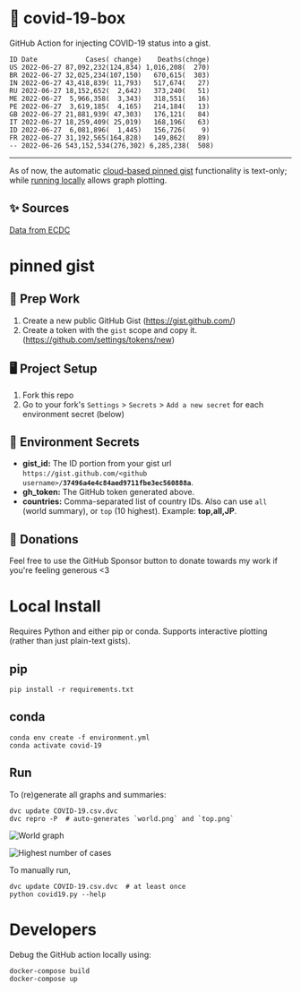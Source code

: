 # 🏥 covid-19-box

GitHub Action for injecting COVID-19 status into a gist.

```
ID Date            Cases( change)    Deaths(chnge)
US 2022-06-27 87,092,232(124,834) 1,016,208(  270)
BR 2022-06-27 32,025,234(107,150)   670,615(  303)
IN 2022-06-27 43,418,839( 11,793)   517,674(   27)
RU 2022-06-27 18,152,652(  2,642)   373,240(   51)
ME 2022-06-27  5,966,358(  3,343)   318,551(   16)
PE 2022-06-27  3,619,185(  4,165)   214,184(   13)
GB 2022-06-27 21,881,939( 47,303)   176,121(   84)
IT 2022-06-27 18,259,409( 25,019)   168,196(   63)
ID 2022-06-27  6,081,896(  1,445)   156,726(    9)
FR 2022-06-27 31,192,565(164,828)   149,862(   89)
-- 2022-06-26 543,152,534(276,302) 6,285,238(  508)
```

---

As of now, the automatic [cloud-based pinned gist](#pinned-gist) functionality is text-only;
while [running locally](#local-install) allows graph plotting.

## ✨ Sources

[Data from ECDC](https://www.ecdc.europa.eu/en/publications-data/download-todays-data-geographic-distribution-covid-19-cases-worldwide)

# pinned gist

## 🎒 Prep Work
1. Create a new public GitHub Gist (https://gist.github.com/)
1. Create a token with the `gist` scope and copy it. (https://github.com/settings/tokens/new)

## 🖥 Project Setup
1. Fork this repo
1. Go to your fork's `Settings` > `Secrets` > `Add a new secret` for each environment secret (below)

## 🤫 Environment Secrets
- **gist_id:** The ID portion from your gist url `https://gist.github.com/<github username>/`**`37496a4e4c84aed9711fbe3ec560888a`**.
- **gh_token:** The GitHub token generated above.
- **countries:** Comma-separated list of country IDs. Also can use `all` (world summary), or `top` (10 highest). Example: **top,all,JP**.

## 💸 Donations

Feel free to use the GitHub Sponsor button to donate towards my work if you're feeling generous <3

# Local Install

Requires Python and either pip or conda. Supports interactive plotting (rather than just plain-text gists).

## pip

```
pip install -r requirements.txt
```

## conda

```
conda env create -f environment.yml
conda activate covid-19
```

## Run

To (re)generate all graphs and summaries:

```
dvc update COVID-19.csv.dvc
dvc repro -P  # auto-generates `world.png` and `top.png`
```

![World graph](world.png)

![Highest number of cases](top.png)

To manually run,

```
dvc update COVID-19.csv.dvc  # at least once
python covid19.py --help
```

# Developers

Debug the GitHub action locally using:

```
docker-compose build
docker-compose up
```

